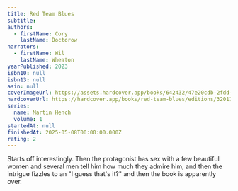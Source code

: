 ```yaml
---
title: Red Team Blues
subtitle:
authors:
  - firstName: Cory
    lastName: Doctorow
narrators:
  - firstName: Wil
    lastName: Wheaton
yearPublished: 2023
isbn10: null
isbn13: null
asin: null
coverImageUrl: https://assets.hardcover.app/books/642432/47e20cdb-2fdd-47a9-9484-710eb8fc6a0b.jpeg
hardcoverUrl: https://hardcover.app/books/red-team-blues/editions/32011716
series:
  name: Martin Hench
  volume: 1
startedAt: null
finishedAt: 2025-05-08T00:00:00.000Z
rating: 2
---
```


Starts off interestingly. Then the protagonist has sex with a few beautiful women and several men tell him how much they admire him, and then the intrigue fizzles to an "I guess that's it?" and then the book is apparently over.
